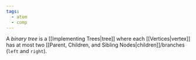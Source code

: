 ```yaml
---
tags:
  - atom
  - comp
---
```

A *binary tree* is a [[Implementing Trees|tree]] where each [[Vertices|vertex]] has at most two [[Parent, Children, and Sibling Nodes|children]]/branches (`left` and `right`).